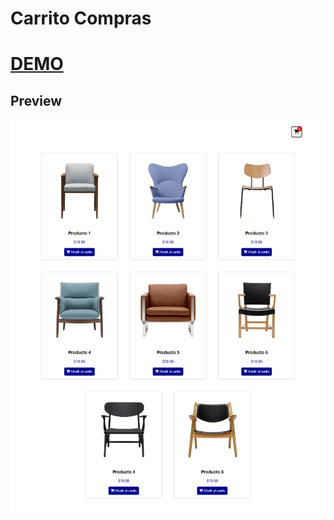 # Carrito Compras

#   [DEMO](https://mssj-11.github.io/carrito_compras_js/)
## Preview
<p align="center"><img src="preview.png"></p>